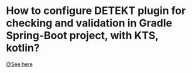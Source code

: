#  How to configure DETEKT plugin for checking and validation in Gradle Spring-Boot project, with KTS, kotlin?
[@See here](./detekt-kotlin-kts-spring-boot.md)
